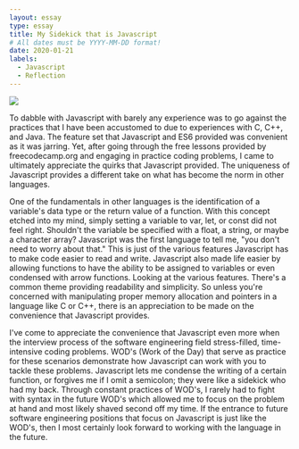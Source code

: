 ```yaml
---
layout: essay
type: essay
title: My Sidekick that is Javascript
# All dates must be YYYY-MM-DD format!
date: 2020-01-21
labels:
  - Javascript
  - Reflection
---
```


<img class="ui medium center floated image" src="../images/javascript_icon.jpg">


To dabble with Javascript with barely any experience was to go against the practices that I have been accustomed to due to experiences with C, C++, and Java.  The feature set that Javascript and ES6 provided was convenient as it was jarring.  Yet, after going through the free lessons provided by freecodecamp.org and engaging in practice coding problems, I came to ultimately appreciate the quirks that Javascript provided.  The uniqueness of Javascript provides a different take on what has become the norm in other languages.

One of the fundamentals in other languages is the identification of a variable's data type or the return value of a function.  With this concept etched into my mind, simply setting a variable to var, let, or const did not feel right.  Shouldn't the variable be specified with a float, a string, or maybe a character array?  Javascript was the first language to tell me, "you don't need to worry about that."  This is just of the various features Javascript has to make code easier to read and write.  Javascript also made life easier by allowing functions to have the ability to be assigned to variables or even condensed with arrow functions.  Looking at the various features. There's a common theme providing readability and simplicity. So unless you're concerned with manipulating proper memory allocation and pointers in a language like C or C++, there is an appreciation to be made on the convenience that Javascript provides.

I've come to appreciate the convenience that Javascript even more when the interview process of the software engineering field stress-filled, time-intensive coding problems.  WOD's (Work of the Day) that serve as practice for these scenarios demonstrate how Javascript can work with you to tackle these problems.  Javascript lets me condense the writing of a certain function, or forgives me if I omit a semicolon; they were like a sidekick who had my back.  Through constant practices of WOD's, I rarely had to fight with syntax in the future WOD's which allowed me to focus on the problem at hand and most likely shaved second off my time.  If the entrance to future software engineering positions that focus on Javascript is just like the WOD's, then I most certainly look forward to working with the language in the future.

